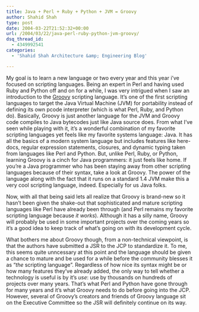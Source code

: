 ```yaml
---
title: Java + Perl + Ruby + Python + JVM = Groovy
author: Shahid Shah
type: post
date: 2004-03-22T21:52:32+00:00
url: /2004/03/22/java-perl-ruby-python-jvm-groovy/
dsq_thread_id:
  - 4349992541
categories:
  - 'Shahid Shah Architecture &amp; Engineering Blog'

---
```

My goal is to learn a new language or two every year and this year i&#8217;ve focused on scripting languages. Being an expert in Perl and having used Ruby and Python off and on for a while, I was very intrigued when I saw an introduction to the [Groovy][1] scripting language. It&#8217;s one of the first scripting languages to target the Java Virtual Machine (JVM) for portability instead of defining its own pcode interpreter (which is what Perl, Ruby, and Python do). Basically, Groovy is just another language for the JVM and Groovy code compiles to Java bytecodes just like Java source does. From what I&#8217;ve seen while playing with it, it&#8217;s a wonderful combination of my favorite scripting languages yet feels like my favorite systems language: Java. It has all the basics of a modern system language but includes features like here-docs, regular expression statements, closures, and dynamic typing taken from languages like Perl and Python. But, unlike Perl, Ruby, or Python, learning Groovy is a cinch for Java programmers: it just feels like home. If you&#8217;re a Java programmer who has been staying away from other scripting languages because of their syntax, take a look at Groovy. The power of the language along with the fact that it runs on a standard 1.4 JVM make this a very cool scripting language, indeed. Especially for us Java folks.
  
<!--more-->

Now, with all that being said lets all realize that Groovy is brand-new so it hasn&#8217;t been given the shake-out that sophisticated and mature scripting languages like Perl have already been through (and Perl remains my favorite scripting language because _it works_). Although it has a silly name, Groovy will probably be used in some important projects over the coming years so it&#8217;s a good idea to keep track of what&#8217;s going on with its development cycle. 

What bothers me about Groovy though, from a non-technical viewpoint, is that the authors have submitted a JSR to the JCP to standardize it. To me, this seems quite unncessary at this point and the language should be given a chance to mature and be used for a while before the community blesses it as &#8220;_the_ scripting language&#8221;. Regardless of how nice its syntax might be or how many features they&#8217;ve already added, the only way to tell whether a technology is useful is by it&#8217;s _use_: use by thousands on hundreds of projects over many years. That&#8217;s what Perl and Python have gone through for many years and it&#8217;s what Groovy needs to do before going into the JCP. However, several of Groovy&#8217;s creators and friends of Groovy language sit on the Executive Committee so the JSR will definitely continue on its way.

 [1]: http://groovy.codehaus.org/